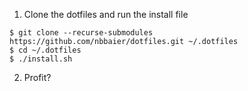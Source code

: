 1. Clone the dotfiles and run the install file

```
$ git clone --recurse-submodules https://github.com/nbbaier/dotfiles.git ~/.dotfiles
$ cd ~/.dotfiles
$ ./install.sh
```

2. Profit?
